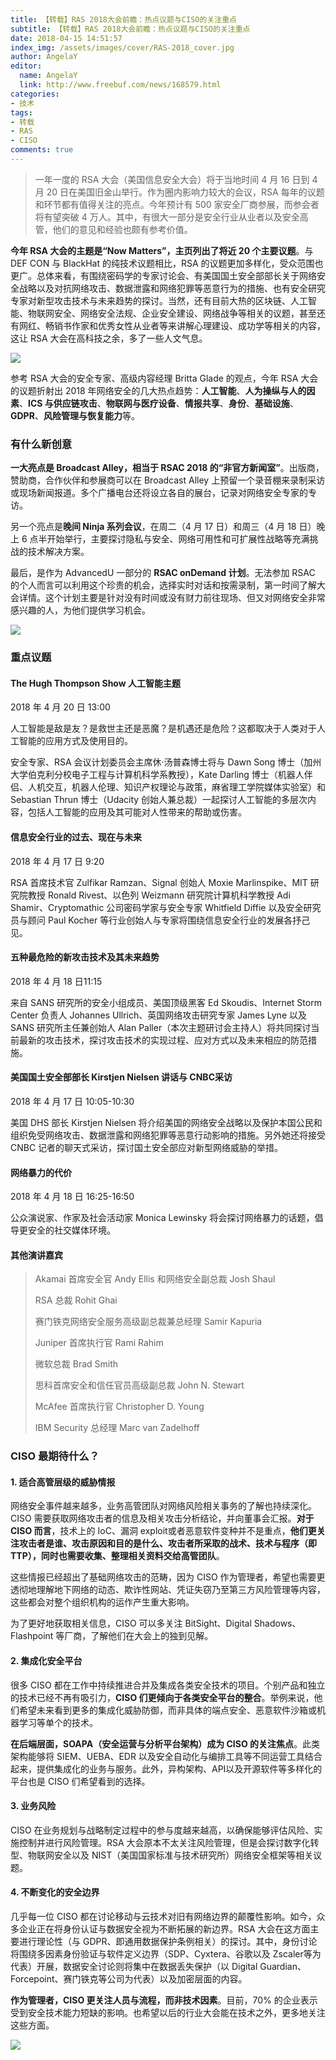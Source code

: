 ```yaml
---
title: 【转载】RAS 2018大会前瞻：热点议题与CISO的关注重点
subtitle: 【转载】RAS 2018大会前瞻：热点议题与CISO的关注重点
date: 2018-04-15 14:51:57
index_img: /assets/images/cover/RAS-2018_cover.jpg
author: AngelaY
editor:
  name: AngelaY
  link: http://www.freebuf.com/news/168579.html
categories:
- 技术
tags:
- 转载
- RAS
- CISO
comments: true
---
```


> 一年一度的 RSA 大会（美国信息安全大会）将于当地时间 4 月 16 日到 4 月 20 日在美国旧金山举行。作为圈内影响力较大的会议，RSA 每年的议题和环节都有值得关注的亮点。今年预计有 500 家安全厂商参展，而参会者将有望突破 4 万人。其中，有很大一部分是安全行业从业者以及安全高管，他们的意见和经验也颇有参考价值。



**今年 RSA 大会的主题是“Now Matters”，主页列出了将近 20 个主要议题**。与 DEF CON 与 BlackHat 的纯技术议题相比，RSA 的议题更加多样化，受众范围也更广。总体来看，有围绕密码学的专家讨论会、有美国国土安全部部长关于网络安全战略以及对抗网络攻击、数据泄露和网络犯罪等恶意行为的措施、也有安全研究专家对新型攻击技术与未来趋势的探讨。当然，还有目前大热的区块链、人工智能、物联网安全、网络安全法规、企业安全建设、网络战争等相关的议题，甚至还有网红、畅销书作家和优秀女性从业者等来讲解心理建设、成功学等相关的内容，这让 RSA 大会在高科技之余，多了一些人文气息。

![](http://image.3001.net/images/20180413/15236075098279.jpg)

参考 RSA 大会的安全专家、高级内容经理 Britta Glade 的观点，今年 RSA 大会的议题折射出 2018 年网络安全的几大热点趋势：**人工智能**、**人为操纵与人的因素**、**ICS 与供应链攻击**、**物联网与医疗设备**、**情报共享**、**身份**、**基础设施**、**GDPR**、**风险管理与恢复能力**等。

### 有什么新创意

**一大亮点是 Broadcast Alley，相当于 RSAC 2018 的“非官方新闻室”**。出版商，赞助商，合作伙伴和参展商可以在 Broadcast Alley 上预留一个录音棚来录制采访或现场新闻报道。多个广播电台还将设立各自的展台，记录对网络安全专家的专访。

另一个亮点是**晚间 Ninja 系列会议**，在周二（4 月 17 日）和周三（4 月 18 日）晚上 6 点半开始举行，主要探讨隐私与安全、网络可用性和可扩展性战略等充满挑战的技术解决方案。

最后，是作为 AdvancedU 一部分的 **RSAC onDemand 计划**。无法参加 RSAC 的个人而言可以利用这个珍贵的机会，选择实时对话和按需录制，第一时间了解大会详情。这个计划主要是针对没有时间或没有财力前往现场、但又对网络安全非常感兴趣的人，为他们提供学习机会。

![](http://image.3001.net/images/20180413/15236075766305.jpg)

### 重点议题

#### The Hugh Thompson Show 人工智能主题

2018 年 4 月 20 日 13:00

人工智能是敌是友？是救世主还是恶魔？是机遇还是危险？这都取决于人类对于人工智能的应用方式及使用目的。

安全专家、RSA 会议计划委员会主席休·汤普森博士将与 Dawn Song 博士（加州大学伯克利分校电子工程与计算机科学系教授），Kate Darling 博士（机器人伴侣、人机交互，机器人伦理、知识产权理论与政策，麻省理工学院媒体实验室）和 Sebastian Thrun 博士（Udacity 创始人兼总裁）一起探讨人工智能的多层次内容，包括人工智能的应用及其可能对人性带来的帮助或伤害。

#### 信息安全行业的过去、现在与未来

2018 年 4 月 17 日 9:20

RSA 首席技术官 Zulfikar Ramzan、Signal 创始人 Moxie Marlinspike、MIT 研究院教授 Ronald Rivest、以色列 Weizmann 研究院计算机科学教授 Adi Shamir、Cryptomathic 公司密码学家与安全专家 Whitfield Diffie 以及安全研究员与顾问 Paul Kocher 等行业创始人与专家将围绕信息安全行业的发展各抒己见。

#### 五种最危险的新攻击技术及其未来趋势

2018 年 4 月 18 日11:15

来自 SANS 研究所的安全小组成员、美国顶级黑客 Ed Skoudis、Internet Storm Center 负责人 Johannes Ullrich、英国网络攻击研究专家 James Lyne 以及 SANS 研究所主任兼创始人 Alan Paller（本次主题研讨会主持人）将共同探讨当前最新的攻击技术，探讨攻击技术的实现过程、应对方式以及未来相应的防范措施。

#### 美国国土安全部部长 Kirstjen Nielsen 讲话与 CNBC采访

2018 年 4 月 17 日 10:05-10:30

美国 DHS 部长 Kirstjen Nielsen 将介绍美国的网络安全战略以及保护本国公民和组织免受网络攻击、数据泄露和网络犯罪等恶意行动影响的措施。另外她还将接受 CNBC 记者的聊天式采访，探讨国土安全部应对新型网络威胁的举措。

#### 网络暴力的代价

2018 年 4 月 18 日 16:25-16:50

公众演说家、作家及社会活动家 Monica Lewinsky 将会探讨网络暴力的话题，倡导更安全的社交媒体环境。

#### 其他演讲嘉宾

> Akamai 首席安全官 Andy Ellis 和网络安全副总裁 Josh Shaul
>
> RSA 总裁 Rohit Ghai
>
> 赛门铁克网络安全服务高级副总裁兼总经理 Samir Kapuria
>
> Juniper 首席执行官 Rami Rahim
>
> 微软总裁 Brad Smith
>
> 思科首席安全和信任官员高级副总裁 John N. Stewart
>
> McAfee 首席执行官 Christopher D. Young
>
> IBM Security 总经理 Marc van Zadelhoff

### CISO 最期待什么？

#### 1. 适合高管层级的威胁情报

网络安全事件越来越多，业务高管团队对网络风险相关事务的了解也持续深化。CISO 需要获取网络攻击者的信息及相关攻击分析结论，并向董事会汇报。**对于 CISO 而言**，技术上的 IoC、漏洞 exploit或者恶意软件变种并不是重点，**他们更关注攻击者是谁、攻击原因和目的是什么、攻击者所采取的战术、技术与程序（即 TTP），同时也需要收集、整理相关资料交给高管团队**。

这些情报已经超出了基础网络攻击的范畴，因为 CISO 作为管理者，希望也需要更透彻地理解地下网络的动态、欺诈性网站、凭证失窃乃至第三方风险管理等内容，这些都会对整个组织机构的运作产生重大影响。

为了更好地获取相关信息，CISO 可以多关注 BitSight、Digital Shadows、Flashpoint 等厂商，了解他们在大会上的独到见解。

#### 2. 集成化安全平台

很多 CISO 都在工作中持续推进合并及集成各类安全技术的项目。个别产品和独立的技术已经不再有吸引力，**CISO 们更倾向于各类安全平台的整合**。举例来说，他们希望未来看到更多的集成化威胁防御，而非具体的端点安全、恶意软件沙箱或机器学习等单个的技术。

**在后端层面，SOAPA（安全运营与分析平台架构）成为 CISO 的关注焦点**。此类架构能够将 SIEM、UEBA、EDR 以及安全自动化与编排工具等不同运营工具结合起来，提供集成化的业务与服务。此外，异构架构、API以及开源软件等多样化的平台也是 CISO 们希望看到的选择。

#### 3. 业务风险

CISO 在业务规划与战略制定过程中的参与度越来越高，以确保能够评估风险、实施控制并进行风险管理。RSA 大会原本不太关注风险管理，但是会探讨数字化转型、物联网安全以及 NIST（美国国家标准与技术研究所）网络安全框架等相关议题。

#### 4. 不断变化的安全边界

几乎每一位 CISO 都在讨论移动与云技术对旧有网络边界的颠覆性影响。如今，众多企业正在将身份认证与数据安全视为不断拓展的新边界。RSA 大会在这方面主要进行理论性（与 GDPR、即通用数据保护条例相关）的探讨。其中，身份讨论将围绕多因素身份验证与软件定义边界（SDP、Cyxtera、谷歌以及 Zscaler等为代表）开展，数据安全讨论则将集中在数据丢失保护（以 Digital Guardian、Forcepoint、赛门铁克等公司为代表）以及加密层面的内容。

**作为管理者，CISO 更关注人员与流程，而非技术因素**。目前，70% 的企业表示受到安全技术能力短缺的影响。也希望以后的行业大会能在技术之外，更多地关注这些方面。

![](http://image.3001.net/images/20180413/1523607781799.png)



